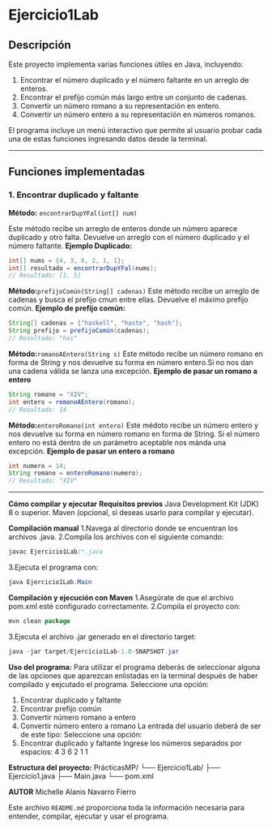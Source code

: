 # Ejercicio1Lab

## Descripción

Este proyecto implementa varias funciones útiles en Java, incluyendo:

1. Encontrar el número duplicado y el número faltante en un arreglo de enteros.
2. Encontrar el prefijo común más largo entre un conjunto de cadenas.
3. Convertir un número romano a su representación en entero.
4. Convertir un número entero a su representación en números romanos.

El programa incluye un menú interactivo que permite al usuario probar cada una de estas funciones ingresando datos desde la terminal.

---

## Funciones implementadas

### 1. Encontrar duplicado y faltante
**Método:** `encontrarDupYFal(int[] num)`

Este método recibe un arreglo de enteros donde un número aparece duplicado y otro falta. Devuelve un arreglo con el número duplicado y el número faltante.
**Ejemplo Duplicado:**
```java
int[] nums = {4, 3, 6, 2, 1, 1};
int[] resultado = encontrarDupYFal(nums);
// Resultado: [1, 5]
```

**Método:**`prefijoComún(String[] cadenas)`
Este método recibe un arreglo de cadenas y busca el prefijo cmun entre ellas. Devuelve el máximo prefijo común.
**Ejemplo de prefijo común:**
```java
String[] cadenas = {"haskell", "haste", "hash"};
String prefijo = prefijoComún(cadenas);
// Resultado: "has"
```
**Método:**`romanoAEntero(String s)`
Este método recibe un número romano en forma de String y nos devuelve su forma en número entero.Si no nos dan una cadena válida se lanza una excepción.
**Ejemplo de pasar un romano a entero**
```java
String romano = "XIV";
int entero = romanoAEntero(romano);
// Resultado: 14
```
**Método:**`enteroRomano(int entero)`
Este médoto recibe un número entero y nos devuelve su forma en número romano en forma de String. Si el número entero no está dentro de un parámetro aceptable nos mánda una excepción.
**Ejemplo de pasar un entero a romano**
```java
int numero = 14;
String romano = enteroRomano(numero);
// Resultado: "XIV"
```
---

**Cómo compilar y ejecutar**
**Requisitos previos**
Java Development Kit (JDK) 8 o superior.
Maven (opcional, si deseas usarlo para compilar y ejecutar).

**Compilación manual**
1.Navega al directorio donde se encuentran los archivos .java.
2.Compila los archivos con el siguiente comando:
```java
javac Ejercicio1Lab/*.java
```
3.Ejecuta el programa con:
```java
java Ejercicio1Lab.Main
```
**Compilación y ejecución con Maven**
1.Asegúrate de que el archivo pom.xml esté configurado correctamente.
2.Compila el proyecto con:
```java
mvn clean package
```
3.Ejecuta el archivo .jar generado en el directorio target:
```java
java -jar target/Ejercicio1Lab-1.0-SNAPSHOT.jar
```
**Uso del programa:**
Para utilizar el programa deberás de seleccionar alguna de las opciones que aparezcan enlistadas en la terminal después de haber compilado y eejcutado el programa.
Seleccione una opción:
1. Encontrar duplicado y faltante
2. Encontrar prefijo común
3. Convertir número romano a entero
4. Convertir número entero a romano
La entrada del usuario deberá de ser de este tipo:
Seleccione una opción:
1. Encontrar duplicado y faltante
Ingrese los números separados por espacios:
4 3 6 2 1 1

**Estructura del proyecto:**
   PrácticasMP/
    └── Ejercicio1Lab/
        ├── Ejercicio1.java
        ├── Main.java
        └── pom.xml

**AUTOR**
Michelle Alanis Navarro Fierro

Este archivo `README.md` proporciona toda la información necesaria para entender, compilar, ejecutar y usar el programa.
